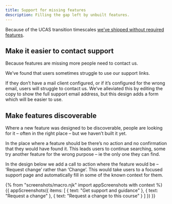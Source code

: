 ```yaml
---
title: Support for missing features
description: Filling the gap left by unbuilt features.
---
```

Because of the UCAS transition timescales [we’ve shipped without required features](/publish-teacher-training-courses/shipped-for-transition).

## Make it easier to contact support

Because features are missing more people need to contact us.

We’ve found that users sometimes struggle to use our support links.

If they don’t have a mail client configured, or if it’s configured for the wrong email, users will struggle to contact us. We’ve alleviated this by editing the copy to show the full support email address, but this design adds a form which will be easier to use.

## Make features discoverable

Where a new feature was designed to be discoverable, people are looking for it – often in the right place – but we haven’t built it yet.

In the place where a feature should be there’s no action and no confirmation that they would have found it. This leads users to continue searching, some try another feature for the wrong purpose – ie the only one they can find.

In the design below we add a call to action where the feature would be – ‘Request change’ rather than ‘Change’. This would take users to a focused support page and automatically fill in some of the known context for them.

{% from "screenshots/macro.njk" import appScreenshots with context %}
{{ appScreenshots({
  items: [
    { text: "Get support and guidance" },
    { text: "Request a change" },
    { text: "Request a change to this course" }
  ]
}) }}
